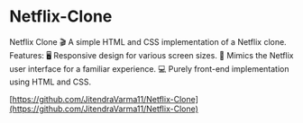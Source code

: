 # Netflix-Clone
Netflix Clone 🎬 A simple HTML and CSS implementation of a Netflix clone.  Features: 🖥️ Responsive design for various screen sizes. 🎨 Mimics the Netflix user interface for a familiar experience. 💻 Purely front-end implementation using HTML and CSS.

[https://github.com/JitendraVarma11/Netflix-Clone](https://github.com/JitendraVarma11/Netflix-Clone)
